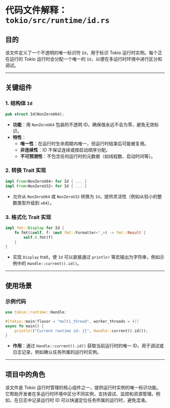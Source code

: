 # 代码文件解释：`tokio/src/runtime/id.rs`

## **目的**
该文件定义了一个不透明的唯一标识符 `Id`，用于标识 Tokio 运行时实例。每个正在运行的 Tokio 运行时会分配一个唯一的 `Id`，以便在多运行时环境中进行区分和调试。

---

## **关键组件**

### **1. 结构体 `Id`**
```rust
pub struct Id(NonZeroU64);
```
- **功能**：用 `NonZeroU64` 包装的不透明 ID，确保值永远不会为零，避免无效标识。
- **特性**：
  - **唯一性**：在运行时生命周期内唯一，但运行时结束后可能被复用。
  - **非连续性**：ID 不保证连续或按启动顺序分配。
  - **不可预测性**：不包含任何运行时的元数据（如线程数、启动时间等）。

### **2. 转换 Trait 实现**
```rust
impl From<NonZeroU64> for Id { ... }
impl From<NonZeroU32> for Id { ... }
```
- 允许从 `NonZeroU64` 或 `NonZeroU32` 转换为 `Id`，提供灵活性（例如从较小的整数类型升级到 `u64`）。

### **3. 格式化 Trait 实现**
```rust
impl fmt::Display for Id {
    fn fmt(&self, f: &mut fmt::Formatter<'_>) -> fmt::Result {
        self.0.fmt(f)
    }
}
```
- 实现 `Display` trait，使 `Id` 可以直接通过 `println!` 等宏输出为字符串，例如示例中的 `Handle::current().id()`。

---

## **使用场景**
### **示例代码**
```rust
use tokio::runtime::Handle;

#[tokio::main(flavor = "multi_thread", worker_threads = 4)]
async fn main() {
    println!("Current runtime id: {}", Handle::current().id());
}
```
- **作用**：通过 `Handle::current().id()` 获取当前运行时的唯一 ID，用于调试或日志记录，例如确认任务所属的运行时实例。

---

## **项目中的角色**
该文件是 Tokio 运行时管理的核心组件之一，提供运行时实例的唯一标识功能。它帮助开发者在多运行时环境中区分不同实例，支持调试、监控和资源管理。例如，在日志中记录运行时 ID 可以快速定位任务所属的运行时，避免混淆。
